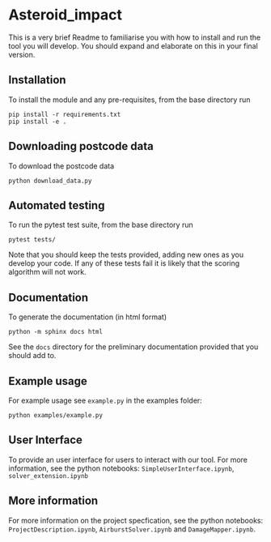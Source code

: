 # Asteroid_impact


This is a very brief Readme to familiarise you with how to install and run the tool you will develop. You should expand and elaborate on this in your final version.

## Installation

To install the module and any pre-requisites, from the base directory run
```
pip install -r requirements.txt
pip install -e .
```  

## Downloading postcode data

To download the postcode data
```
python download_data.py
```

## Automated testing

To run the pytest test suite, from the base directory run
```
pytest tests/
```

Note that you should keep the tests provided, adding new ones as you develop your code. If any of these tests fail it is likely that the scoring algorithm will not work.

## Documentation

To generate the documentation (in html format)
```
python -m sphinx docs html
```

See the `docs` directory for the preliminary documentation provided that you should add to.

## Example usage

For example usage see `example.py` in the examples folder:
```
python examples/example.py
```

## User Interface

To provide an user interface for users to interact with our tool.
For more information, see the python notebooks: `SimpleUserInterface.ipynb`, `solver_extension.ipynb`

## More information

For more information on the project specfication, see the python notebooks: `ProjectDescription.ipynb`, `AirburstSolver.ipynb` and `DamageMapper.ipynb`.

